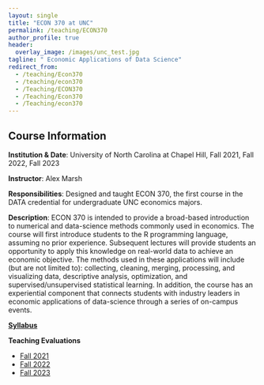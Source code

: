 ```yaml
---
layout: single
title: "ECON 370 at UNC"
permalink: /teaching/ECON370
author_profile: true
header:
  overlay_image: /images/unc_test.jpg
tagline: " Economic Applications of Data Science"
redirect_from:
  - /teaching/Econ370
  - /teaching/econ370
  - /Teaching/ECON370
  - /Teaching/Econ370
  - /Teaching/econ370
---
```


## Course Information

**Institution & Date**: University of North Carolina at Chapel Hill, Fall 2021, Fall 2022, Fall 2023

**Instructor**: Alex Marsh

**Responsibilities**: Designed and taught ECON 370, the first course in the DATA credential for undergraduate UNC economics majors.

**Description**: ECON 370 is intended to provide a broad-based introduction to numerical and data-science methods commonly used in economics.   The course will first introduce students to the R programming language, assuming no prior experience.  Subsequent lectures will provide students an opportunity to apply this knowledge on real-world data to achieve an economic objective.  The methods used in these applications will include (but are not limited to): collecting, cleaning, merging, processing, and visualizing data, descriptive analysis, optimization, and supervised/unsupervised statistical learning. In addition, the course has an experiential component that connects students with industry leaders in economic applications of data-science through a series of on-campus events.

[**Syllabus**](http://alexmarsh.io/files/ECON370_Syllabus_Fall2023.pdf)

**Teaching Evaluations**
 - [Fall 2021](http://alexmarsh.io/files/ECON370_Fall2021_Evals.pdf)
 - [Fall 2022](http://alexmarsh.io/files/ECON370_Fall2022_Evals.pdf)
 - [Fall 2023](http://alexmarsh.io/files/ECON370_Fall2023_Evals.pdf)

